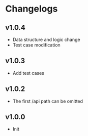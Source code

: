 # Changelogs

## v1.0.4
* Data structure and logic change
* Test case modification

## v1.0.3
* Add test cases

## v1.0.2
* The first /api path can be omitted

## v1.0.0
* Init